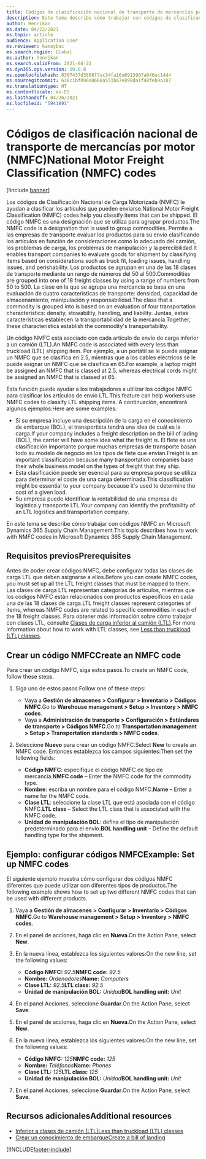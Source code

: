 ```yaml
---
title: Códigos de clasificación nacional de transporte de mercancías por motor (NMFC)
description: Este tema describe cómo trabajar con códigos de clasificación nacional de transporte de mercancías (NMFC) en Microsoft Dynamics 365 Supply Chain Management
author: Henrikan
ms.date: 04/22/2021
ms.topic: article
audience: Application User
ms.reviewer: kamaybac
ms.search.region: Global
ms.author: henrikan
ms.search.validFrom: 2021-04-22
ms.dyn365.ops.version: 10.0.8
ms.openlocfilehash: 0307437d3868f7ac34fa16a0913907a046ac14d4
ms.sourcegitcommit: 636c1bf096a8666a551b67e898da1f48feb9a187
ms.translationtype: HT
ms.contentlocale: es-ES
ms.lasthandoff: 04/26/2021
ms.locfileid: "5941891"
---
```

# <a name="national-motor-freight-classification-nmfc-codes"></a><span data-ttu-id="71d92-103">Códigos de clasificación nacional de transporte de mercancías por motor (NMFC)</span><span class="sxs-lookup"><span data-stu-id="71d92-103">National Motor Freight Classification (NMFC) codes</span></span>

[!include [banner](../includes/banner.md)]

<span data-ttu-id="71d92-104">Los códigos de Clasificación Nacional de Carga Motorizada (NMFC) le ayudan a clasificar los artículos que pueden enviarse.</span><span class="sxs-lookup"><span data-stu-id="71d92-104">National Motor Freight Classification (NMFC) codes help you classify items that can be shipped.</span></span> <span data-ttu-id="71d92-105">El código NMFC es una designación que se utiliza para agrupar productos.</span><span class="sxs-lookup"><span data-stu-id="71d92-105">The NMFC code is a designation that is used to group commodities.</span></span> <span data-ttu-id="71d92-106">Permite a las empresas de transporte evaluar los productos para su envío clasificando los artículos en función de consideraciones como lo adecuado del camión, los problemas de carga, los problemas de manipulación y la perecibilidad.</span><span class="sxs-lookup"><span data-stu-id="71d92-106">It enables transport companies to evaluate goods for shipment by classifying items based on considerations such as truck fit, loading issues, handling issues, and perishability.</span></span> <span data-ttu-id="71d92-107">Los productos se agrupan en una de las 18 clases de transporte mediante un rango de números del 50 al 500.</span><span class="sxs-lookup"><span data-stu-id="71d92-107">Commodities are grouped into one of 18 freight classes by using a range of numbers from 50 to 500.</span></span> <span data-ttu-id="71d92-108">La clase en la que se agrupa una mercancía se basa en una evaluación de cuatro características de transporte: densidad, capacidad de almacenamiento, manipulación y responsabilidad.</span><span class="sxs-lookup"><span data-stu-id="71d92-108">The class that a commodity is grouped into is based on an evaluation of four transportation characteristics: density, stowability, handling, and liability.</span></span> <span data-ttu-id="71d92-109">Juntas, estas características establecen la transportabilidad de la mercancía.</span><span class="sxs-lookup"><span data-stu-id="71d92-109">Together, these characteristics establish the commodity's transportability.</span></span>

<span data-ttu-id="71d92-110">Un código NMFC está asociado con cada artículo de envío de carga inferior a un camión (LTL).</span><span class="sxs-lookup"><span data-stu-id="71d92-110">An NMFC code is associated with every less than truckload (LTL) shipping item.</span></span> <span data-ttu-id="71d92-111">Por ejemplo, a un portátil se le puede asignar un NMFC que se clasifica en 2.5, mientras que a los cables eléctricos se le puede asignar un NMFC que se clasifica en 65.</span><span class="sxs-lookup"><span data-stu-id="71d92-111">For example, a laptop might be assigned an NMFC that is classed at 2.5, whereas electrical cords might be assigned an NMFC that is classed at 65.</span></span>

<span data-ttu-id="71d92-112">Esta función puede ayudar a los trabajadores a utilizar los códigos NMFC para clasificar los artículos de envío LTL.</span><span class="sxs-lookup"><span data-stu-id="71d92-112">This feature can help workers use NMFC codes to classify LTL shipping items.</span></span> <span data-ttu-id="71d92-113">A continuación, encontrará algunos ejemplos:</span><span class="sxs-lookup"><span data-stu-id="71d92-113">Here are some examples:</span></span>

- <span data-ttu-id="71d92-114">Si su empresa incluye una descripción de la carga en el conocimiento de embarque (BOL), el transportista tendrá una idea de cuál es la carga.</span><span class="sxs-lookup"><span data-stu-id="71d92-114">If your company includes a freight description on the bill of lading (BOL), the carrier will have some idea what the freight is.</span></span> <span data-ttu-id="71d92-115">El flete es una clasificación importante porque muchas empresas de transporte basan todo su modelo de negocio en los tipos de flete que envían.</span><span class="sxs-lookup"><span data-stu-id="71d92-115">Freight is an important classification because many transportation companies base their whole business model on the types of freight that they ship.</span></span>
- <span data-ttu-id="71d92-116">Esta clasificación puede ser esencial para su empresa porque se utiliza para determinar el coste de una carga determinada.</span><span class="sxs-lookup"><span data-stu-id="71d92-116">This classification might be essential to your company because it's used to determine the cost of a given load.</span></span>
- <span data-ttu-id="71d92-117">Su empresa puede identificar la rentabilidad de una empresa de logística y transporte LTL.</span><span class="sxs-lookup"><span data-stu-id="71d92-117">Your company can identify the profitability of an LTL logistics and transportation company.</span></span>

<span data-ttu-id="71d92-118">En este tema se describe cómo trabajar con códigos NMFC en Microsoft Dynamics 365 Supply Chain Management.</span><span class="sxs-lookup"><span data-stu-id="71d92-118">This topic describes how to work with NMFC codes in Microsoft Dynamics 365 Supply Chain Management.</span></span>

## <a name="prerequisites"></a><span data-ttu-id="71d92-119">Requisitos previos</span><span class="sxs-lookup"><span data-stu-id="71d92-119">Prerequisites</span></span>

<span data-ttu-id="71d92-120">Antes de poder crear códigos NMFC, debe configurar todas las clases de carga LTL que deben asignarse a ellos.</span><span class="sxs-lookup"><span data-stu-id="71d92-120">Before you can create NMFC codes, you must set up all the LTL freight classes that must be mapped to them.</span></span> <span data-ttu-id="71d92-121">Las clases de carga LTL representan categorías de artículos, mientras que los códigos NMFC están relacionados con productos específicos en cada una de las 18 clases de carga.</span><span class="sxs-lookup"><span data-stu-id="71d92-121">LTL freight classes represent categories of items, whereas NMFC codes are related to specific commodities in each of the 18 freight classes.</span></span> <span data-ttu-id="71d92-122">Para obtener más información sobre cómo trabajar con clases LTL, consulte [Clases de carga inferior al camión (LTL)](ltl-class.md).</span><span class="sxs-lookup"><span data-stu-id="71d92-122">For more information about how to work with LTL classes, see [Less than truckload (LTL) classes](ltl-class.md).</span></span>

## <a name="create-an-nmfc-code"></a><span data-ttu-id="71d92-123">Crear un código NMFC</span><span class="sxs-lookup"><span data-stu-id="71d92-123">Create an NMFC code</span></span>

<span data-ttu-id="71d92-124">Para crear un código NMFC, siga estos pasos.</span><span class="sxs-lookup"><span data-stu-id="71d92-124">To create an NMFC code, follow these steps.</span></span>

1. <span data-ttu-id="71d92-125">Siga uno de estos pasos:</span><span class="sxs-lookup"><span data-stu-id="71d92-125">Follow one of these steps:</span></span>

    - <span data-ttu-id="71d92-126">Vaya a **Gestión de almacenes \> Configurar \> Inventario \> Códigos NMFC**.</span><span class="sxs-lookup"><span data-stu-id="71d92-126">Go to **Warehouse management \> Setup \> Inventory \> NMFC codes**.</span></span>
    - <span data-ttu-id="71d92-127">Vaya a **Administración de transporte \> Configuración \> Estándares de transporte \> Códigos NMFC**.</span><span class="sxs-lookup"><span data-stu-id="71d92-127">Go to **Transportation management \> Setup \> Transportation standards \> NMFC codes**.</span></span>

1. <span data-ttu-id="71d92-128">Seleccione **Nuevo** para crear un código NMFC.</span><span class="sxs-lookup"><span data-stu-id="71d92-128">Select **New** to create an NMFC code.</span></span> <span data-ttu-id="71d92-129">Entonces establezca los campos siguientes:</span><span class="sxs-lookup"><span data-stu-id="71d92-129">Then set the following fields:</span></span>

    - <span data-ttu-id="71d92-130">**Código NMFC**: especifique el código NMFC de tipo de mercancía.</span><span class="sxs-lookup"><span data-stu-id="71d92-130">**NMFC code** – Enter the NMFC code for the commodity type.</span></span>
    - <span data-ttu-id="71d92-131">**Nombre**: escriba un nombre para el código NMFC.</span><span class="sxs-lookup"><span data-stu-id="71d92-131">**Name** – Enter a name for the NMFC code.</span></span>
    - <span data-ttu-id="71d92-132">**Clase LTL**: seleccione la clase LTL que está asociada con el código NMFC.</span><span class="sxs-lookup"><span data-stu-id="71d92-132">**LTL class** – Select the LTL class that is associated with the NMFC code.</span></span>
    - <span data-ttu-id="71d92-133">**Unidad de manipulación BOL**: defina el tipo de manipulación predeterminado para el envío.</span><span class="sxs-lookup"><span data-stu-id="71d92-133">**BOL handling unit** – Define the default handling type for the shipment.</span></span>

## <a name="example-set-up-nmfc-codes"></a><span data-ttu-id="71d92-134">Ejemplo: configurar códigos NMFC</span><span class="sxs-lookup"><span data-stu-id="71d92-134">Example: Set up NMFC codes</span></span>

<span data-ttu-id="71d92-135">El siguiente ejemplo muestra cómo configurar dos códigos NMFC diferentes que puede utilizar con diferentes tipos de productos.</span><span class="sxs-lookup"><span data-stu-id="71d92-135">The following example shows how to set up two different NMFC codes that can be used with different products.</span></span>

1. <span data-ttu-id="71d92-136">Vaya a **Gestión de almacenes \> Configurar \> Inventario \> Códigos NMFC**.</span><span class="sxs-lookup"><span data-stu-id="71d92-136">Go to **Warehouse management \> Setup \> Inventory \> NMFC codes**.</span></span>
1. <span data-ttu-id="71d92-137">En el panel de acciones, haga clic en **Nueva**.</span><span class="sxs-lookup"><span data-stu-id="71d92-137">On the Action Pane, select **New**.</span></span>
1. <span data-ttu-id="71d92-138">En la nueva línea, establezca los siguientes valores:</span><span class="sxs-lookup"><span data-stu-id="71d92-138">On the new line, set the following values:</span></span>

    - <span data-ttu-id="71d92-139">**Código NMFC:** *92.5*</span><span class="sxs-lookup"><span data-stu-id="71d92-139">**NMFC code:** *92.5*</span></span>
    - <span data-ttu-id="71d92-140">**Nombre:** *Ordenadores*</span><span class="sxs-lookup"><span data-stu-id="71d92-140">**Name:** *Computers*</span></span>
    - <span data-ttu-id="71d92-141">**Clase LTL:** *92.5*</span><span class="sxs-lookup"><span data-stu-id="71d92-141">**LTL class:** *92.5*</span></span>
    - <span data-ttu-id="71d92-142">**Unidad de manipulación BOL:** *Unidad*</span><span class="sxs-lookup"><span data-stu-id="71d92-142">**BOL handling unit:** *Unit*</span></span>

1. <span data-ttu-id="71d92-143">En el panel Acciones, seleccione **Guardar**.</span><span class="sxs-lookup"><span data-stu-id="71d92-143">On the Action Pane, select **Save**.</span></span>
1. <span data-ttu-id="71d92-144">En el panel de acciones, haga clic en **Nueva**.</span><span class="sxs-lookup"><span data-stu-id="71d92-144">On the Action Pane, select **New**.</span></span>
1. <span data-ttu-id="71d92-145">En la nueva línea, establezca los siguientes valores:</span><span class="sxs-lookup"><span data-stu-id="71d92-145">On the new line, set the following values:</span></span>

    - <span data-ttu-id="71d92-146">**Código NMFC:** *125*</span><span class="sxs-lookup"><span data-stu-id="71d92-146">**NMFC code:** *125*</span></span>
    - <span data-ttu-id="71d92-147">**Nombre:** *Teléfonos*</span><span class="sxs-lookup"><span data-stu-id="71d92-147">**Name:** *Phones*</span></span>
    - <span data-ttu-id="71d92-148">**Clase LTL:** *125*</span><span class="sxs-lookup"><span data-stu-id="71d92-148">**LTL class:** *125*</span></span>
    - <span data-ttu-id="71d92-149">**Unidad de manipulación BOL:** *Unidad*</span><span class="sxs-lookup"><span data-stu-id="71d92-149">**BOL handling unit:** *Unit*</span></span>

1. <span data-ttu-id="71d92-150">En el panel Acciones, seleccione **Guardar**.</span><span class="sxs-lookup"><span data-stu-id="71d92-150">On the Action Pane, select **Save**.</span></span>

## <a name="additional-resources"></a><span data-ttu-id="71d92-151">Recursos adicionales</span><span class="sxs-lookup"><span data-stu-id="71d92-151">Additional resources</span></span>

- [<span data-ttu-id="71d92-152">Inferior a clases de camión (LTL)</span><span class="sxs-lookup"><span data-stu-id="71d92-152">Less than truckload (LTL) classes</span></span>](ltl-class.md)
- [<span data-ttu-id="71d92-153">Crear un conocimiento de embarque</span><span class="sxs-lookup"><span data-stu-id="71d92-153">Create a bill of landing</span></span>](create-bill-of-lading.md)

[!INCLUDE[footer-include](../../includes/footer-banner.md)]
